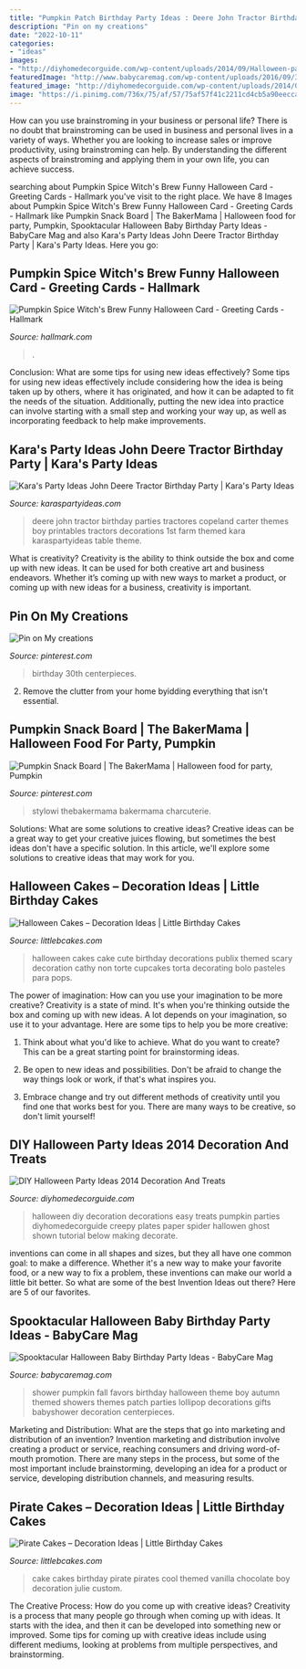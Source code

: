 ```yaml
---
title: "Pumpkin Patch Birthday Party Ideas : Deere John Tractor Birthday Parties Tractores Copeland Carter Themes Boy Printables Tractors Decorations 1st Farm Themed Kara Karaspartyideas Table Theme"
description: "Pin on my creations"
date: "2022-10-11"
categories:
- "ideas"
images:
- "http://diyhomedecorguide.com/wp-content/uploads/2014/09/Halloween-party-decorations.jpg"
featuredImage: "http://www.babycaremag.com/wp-content/uploads/2016/09/35f169f4e4fb11a070a2831bca53336d.jpg"
featured_image: "http://diyhomedecorguide.com/wp-content/uploads/2014/09/Halloween-party-decorations.jpg"
image: "https://i.pinimg.com/736x/75/af/57/75af57f41c2211cd4cb5a90eecca084d.jpg"
---
```



How can you use brainstroming in your business or personal life?
There is no doubt that brainstroming can be used in business and personal lives in a variety of ways. Whether you are looking to increase sales or improve productivity, using brainstroming can help. By understanding the different aspects of brainstroming and applying them in your own life, you can achieve success.

	

		
searching about Pumpkin Spice Witch&#039;s Brew Funny Halloween Card - Greeting Cards - Hallmark you've visit to the right place. We have 8 Images about Pumpkin Spice Witch&#039;s Brew Funny Halloween Card - Greeting Cards - Hallmark like Pumpkin Snack Board | The BakerMama | Halloween food for party, Pumpkin, Spooktacular Halloween Baby Birthday Party Ideas - BabyCare Mag and also Kara&#039;s Party Ideas John Deere Tractor Birthday Party | Kara&#039;s Party Ideas. Here you go:
		
    
## Pumpkin Spice Witch&#039;s Brew Funny Halloween Card - Greeting Cards - Hallmark

<img loading=lazy src="https://www.hallmark.com/dw/image/v2/AALB_PRD/on/demandware.static/-/Sites-hallmark-master/default/dw39d2d356/images/finished-goods/Pumpkin-Spice-Witchs-Brew-Funny-Halloween-Card-root-369ZH7003_PV.1.ZH7003.jpg_Source_Image.jpg" onerror="this.onerror=null;this.src='https://tse3.mm.bing.net/th?id=OIP.dm1tZ7zeM1qK8YFWqzwjBwHaKz&amp;pid=15.1';" alt="Pumpkin Spice Witch&#039;s Brew Funny Halloween Card - Greeting Cards - Hallmark">

_Source: hallmark.com_

>. 

	

Conclusion: What are some tips for using new ideas effectively?
Some tips for using new ideas effectively include considering how the idea is being taken up by others, where it has originated, and how it can be adapted to fit the needs of the situation. Additionally, putting the new idea into practice can involve starting with a small step and working your way up, as well as incorporating feedback to help make improvements.

    
## Kara&#039;s Party Ideas John Deere Tractor Birthday Party | Kara&#039;s Party Ideas

<img loading=lazy src="http://1.bp.blogspot.com/-Any33syMRkM/Tl_Ib4NrpGI/AAAAAAAAC-o/woy1VYd48A0/s1600/john_deere_party5.jpg" onerror="this.onerror=null;this.src='https://tse1.mm.bing.net/th?id=OIP.5f24Pa25LN9HcA1vzoUZlwHaKp&amp;pid=15.1';" alt="Kara&#039;s Party Ideas John Deere Tractor Birthday Party | Kara&#039;s Party Ideas">

_Source: karaspartyideas.com_

>deere john tractor birthday parties tractores copeland carter themes boy printables tractors decorations 1st farm themed kara karaspartyideas table theme. 

	

What is creativity?
Creativity is the ability to think outside the box and come up with new ideas. It can be used for both creative art and business endeavors. Whether it’s coming up with new ways to market a product, or coming up with new ideas for a business, creativity is important.

    
## Pin On My Creations

<img loading=lazy src="https://i.pinimg.com/originals/2a/7f/db/2a7fdbf95e6aaf7d2f41a3ca4100dec7.jpg" onerror="this.onerror=null;this.src='https://tse2.mm.bing.net/th?id=OIP.n9ojRUG7E7p4_xKtfucSnQHaJ4&amp;pid=15.1';" alt="Pin on My creations">

_Source: pinterest.com_

>birthday 30th centerpieces. 

	

2. Remove the clutter from your home byidding everything that isn't essential.

    
## Pumpkin Snack Board | The BakerMama | Halloween Food For Party, Pumpkin

<img loading=lazy src="https://i.pinimg.com/736x/75/af/57/75af57f41c2211cd4cb5a90eecca084d.jpg" onerror="this.onerror=null;this.src='https://tse3.mm.bing.net/th?id=OIP.MpRuVRv0JpNz2s7hvXQScQHaNJ&amp;pid=15.1';" alt="Pumpkin Snack Board | The BakerMama | Halloween food for party, Pumpkin">

_Source: pinterest.com_

>stylowi thebakermama bakermama charcuterie. 

	

Solutions: What are some solutions to creative ideas?
Creative ideas can be a great way to get your creative juices flowing, but sometimes the best ideas don't have a specific solution. In this article, we'll explore some solutions to creative ideas that may work for you.

    
## Halloween Cakes – Decoration Ideas | Little Birthday Cakes

<img loading=lazy src="http://www.littlebcakes.com/wp-content/uploads/2013/08/Halloween-Cakes.jpg" onerror="this.onerror=null;this.src='https://tse3.mm.bing.net/th?id=OIP.vWZ-kfnTWdApAwja76EZ3AHaIF&amp;pid=15.1';" alt="Halloween Cakes – Decoration Ideas | Little Birthday Cakes">

_Source: littlebcakes.com_

>halloween cakes cake cute birthday decorations publix themed scary decoration cathy non torte cupcakes torta decorating bolo pasteles para pops. 

	

The power of imagination: How can you use your imagination to be more creative?
Creativity is a state of mind. It's when you're thinking outside the box and coming up with new ideas. A lot depends on your imagination, so use it to your advantage. Here are some tips to help you be more creative:
1. Think about what you'd like to achieve. What do you want to create? This can be a great starting point for brainstorming ideas.

2. Be open to new ideas and possibilities. Don't be afraid to change the way things look or work, if that's what inspires you.

3. Embrace change and try out different methods of creativity until you find one that works best for you. There are many ways to be creative, so don't limit yourself!

    
## DIY Halloween Party Ideas 2014 Decoration And Treats

<img loading=lazy src="http://diyhomedecorguide.com/wp-content/uploads/2014/09/Halloween-party-decorations.jpg" onerror="this.onerror=null;this.src='https://tse3.mm.bing.net/th?id=OIP.qWiJH0jadgfHPYIe7eycMgHaLH&amp;pid=15.1';" alt="DIY Halloween Party Ideas 2014 Decoration And Treats">

_Source: diyhomedecorguide.com_

>halloween diy decoration decorations easy treats pumpkin parties diyhomedecorguide creepy plates paper spider hallowen ghost shown tutorial below making decorate. 

	

inventions can come in all shapes and sizes, but they all have one common goal: to make a difference. Whether it's a new way to make your favorite food, or a new way to fix a problem, these inventions can make our world a little bit better. So what are some of the best Invention Ideas out there? Here are 5 of our favorites.

    
## Spooktacular Halloween Baby Birthday Party Ideas - BabyCare Mag

<img loading=lazy src="http://www.babycaremag.com/wp-content/uploads/2016/09/35f169f4e4fb11a070a2831bca53336d.jpg" onerror="this.onerror=null;this.src='https://tse3.mm.bing.net/th?id=OIP.Ee0PM7b-y5rgHRl6bONDbQHaKX&amp;pid=15.1';" alt="Spooktacular Halloween Baby Birthday Party Ideas - BabyCare Mag">

_Source: babycaremag.com_

>shower pumpkin fall favors birthday halloween theme boy autumn themed showers themes patch parties lollipop decorations gifts babyshower decoration centerpieces. 

	

Marketing and Distribution: What are the steps that go into marketing and distribution of an invention?
Invention marketing and distribution involve creating a product or service, reaching consumers and driving word-of-mouth promotion. There are many steps in the process, but some of the most important include brainstorming, developing an idea for a product or service, developing distribution channels, and measuring results.

    
## Pirate Cakes – Decoration Ideas | Little Birthday Cakes

<img loading=lazy src="http://www.littlebcakes.com/wp-content/uploads/2013/08/Pirate-Cake.jpg" onerror="this.onerror=null;this.src='https://tse1.mm.bing.net/th?id=OIP.R3Y5PYGv4gTqSeNIEjy6xQHaKt&amp;pid=15.1';" alt="Pirate Cakes – Decoration Ideas | Little Birthday Cakes">

_Source: littlebcakes.com_

>cake cakes birthday pirate pirates cool themed vanilla chocolate boy decoration julie custom. 

	

The Creative Process: How do you come up with creative ideas?
Creativity is a process that many people go through when coming up with ideas. It starts with the idea, and then it can be developed into something new or improved. Some tips for coming up with creative ideas include using different mediums, looking at problems from multiple perspectives, and brainstorming.

